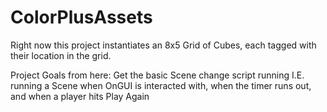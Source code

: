 ColorPlusAssets
===============
Right now this project instantiates an 8x5 Grid of Cubes, each tagged with their location in the grid. 

Project Goals from here: 
Get the basic Scene change script running
I.E. running a Scene when OnGUI is interacted with, when the timer runs out, and when a player hits Play Again



